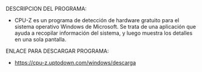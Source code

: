 DESCRIPCION DEL PROGRAMA: 
- CPU-Z es un programa de detección de hardware gratuito para el sistema operativo Windows de Microsoft. Se trata de una aplicación 
  que ayuda a recopilar información del sistema, y luego muestra los detalles en una sola pantalla.
  
ENLACE PARA DESCARGAR PROGRAMA: 
- https://cpu-z.uptodown.com/windows/descarga  

